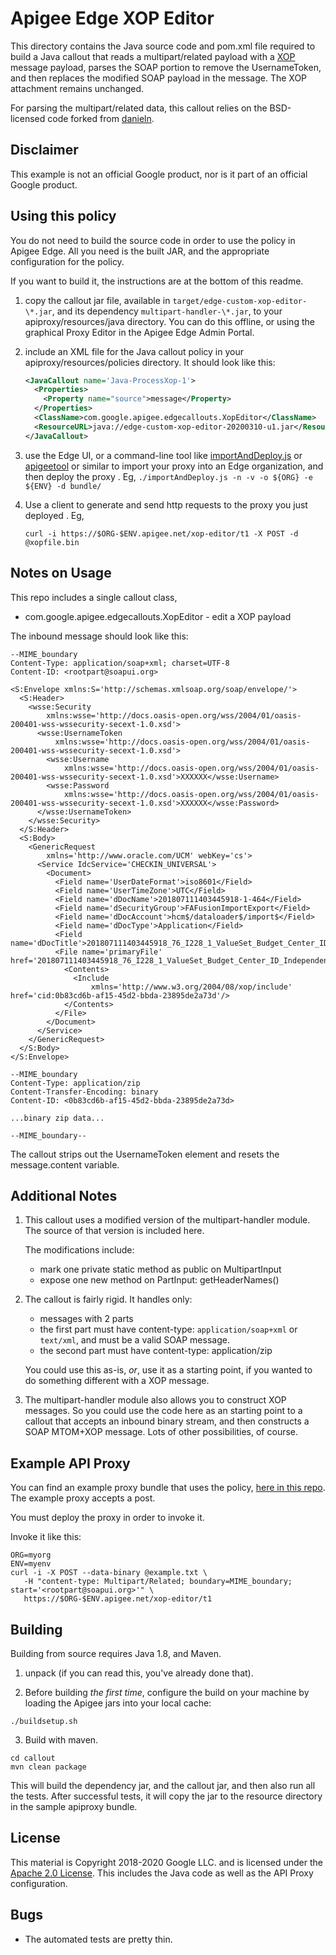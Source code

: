# Apigee Edge XOP Editor

This directory contains the Java source code and pom.xml file required to build
a Java callout that reads a multipart/related payload with a
[XOP](https://www.w3.org/TR/xop10/#xop_include) message payload, parses the SOAP
portion to remove the UsernameToken, and then replaces the modified SOAP payload
in the message. The XOP attachment remains unchanged.

For parsing the multipart/related data, this callout relies on the BSD-licensed
code forked from [danieln](https://github.com/DanielN/multipart-handler/).

## Disclaimer

This example is not an official Google product, nor is it part of an official Google product.


## Using this policy

You do not need to build the source code in order to use the policy in
Apigee Edge.  All you need is the built JAR, and the appropriate
configuration for the policy.

If you want to build it, the
instructions are at the bottom of this readme.


1. copy the callout jar file, available in
   `target/edge-custom-xop-editor-\*.jar`, and its dependency
   `multipart-handler-\*.jar`, to your apiproxy/resources/java directory. You can
   do this offline, or using the graphical Proxy Editor in the Apigee
   Edge Admin Portal.

2. include an XML file for the Java callout policy in your
   apiproxy/resources/policies directory. It should look
   like this:

   ```xml
   <JavaCallout name='Java-ProcessXop-1'>
     <Properties>
       <Property name="source">message</Property>
     </Properties>
     <ClassName>com.google.apigee.edgecallouts.XopEditor</ClassName>
     <ResourceURL>java://edge-custom-xop-editor-20200310-u1.jar</ResourceURL>
   </JavaCallout>
   ```

3. use the Edge UI, or a command-line tool like
   [importAndDeploy.js](https://github.com/DinoChiesa/apigee-edge-js/blob/master/examples/importAndDeploy.js) or
   [apigeetool](https://github.com/apigee/apigeetool-node)
   or similar to
   import your proxy into an Edge organization, and then deploy the proxy .
   Eg, `./importAndDeploy.js -n -v -o ${ORG} -e ${ENV} -d bundle/`

4. Use a client to generate and send http requests to the proxy you just deployed . Eg,
   ```
   curl -i https://$ORG-$ENV.apigee.net/xop-editor/t1 -X POST -d @xopfile.bin
   ```


## Notes on Usage

This repo includes a single callout class,

* com.google.apigee.edgecallouts.XopEditor - edit a XOP payload

The inbound message should look like this:
```
--MIME_boundary
Content-Type: application/soap+xml; charset=UTF-8
Content-ID: <rootpart@soapui.org>

<S:Envelope xmlns:S='http://schemas.xmlsoap.org/soap/envelope/'>
  <S:Header>
    <wsse:Security
        xmlns:wsse='http://docs.oasis-open.org/wss/2004/01/oasis-200401-wss-wssecurity-secext-1.0.xsd'>
      <wsse:UsernameToken
          xmlns:wsse='http://docs.oasis-open.org/wss/2004/01/oasis-200401-wss-wssecurity-secext-1.0.xsd'>
        <wsse:Username
            xmlns:wsse='http://docs.oasis-open.org/wss/2004/01/oasis-200401-wss-wssecurity-secext-1.0.xsd'>XXXXXX</wsse:Username>
        <wsse:Password
            xmlns:wsse='http://docs.oasis-open.org/wss/2004/01/oasis-200401-wss-wssecurity-secext-1.0.xsd'>XXXXXX</wsse:Password>
      </wsse:UsernameToken>
    </wsse:Security>
  </S:Header>
  <S:Body>
    <GenericRequest
        xmlns='http://www.oracle.com/UCM' webKey='cs'>
      <Service IdcService='CHECKIN_UNIVERSAL'>
        <Document>
          <Field name='UserDateFormat'>iso8601</Field>
          <Field name='UserTimeZone'>UTC</Field>
          <Field name='dDocName'>201807111403445918-1-464</Field>
          <Field name='dSecurityGroup'>FAFusionImportExport</Field>
          <Field name='dDocAccount'>hcm$/dataloader$/import$</Field>
          <Field name='dDocType'>Application</Field>
          <Field name='dDocTitle'>201807111403445918_76_I228_1_ValueSet_Budget_Center_ID_Independent.zip</Field>
          <File name='primaryFile' href='201807111403445918_76_I228_1_ValueSet_Budget_Center_ID_Independent.zip'>
            <Contents>
              <Include
                  xmlns='http://www.w3.org/2004/08/xop/include' href='cid:0b83cd6b-af15-45d2-bbda-23895de2a73d'/>
            </Contents>
          </File>
        </Document>
      </Service>
    </GenericRequest>
  </S:Body>
</S:Envelope>

--MIME_boundary
Content-Type: application/zip
Content-Transfer-Encoding: binary
Content-ID: <0b83cd6b-af15-45d2-bbda-23895de2a73d>

...binary zip data...

--MIME_boundary--

```

The callout strips out the UsernameToken element and resets the message.content variable.


## Additional Notes

1. This callout uses a modified version of the multipart-handler module. The
   source of that version is included here.

   The modifications include:
   * mark one private static method as public on MultipartInput
   * expose one new method on PartInput: getHeaderNames()

2. The callout is fairly rigid. It handles only:
   * messages with 2 parts
   * the first part must have content-type: `application/soap+xml` or `text/xml`, and
     must be a valid SOAP message.
   * the second part must have content-type: application/zip

   You could use this as-is, _or_, use it as a starting point, if you wanted to
   do something different with a XOP message.

3. The multipart-handler module also allows you to construct XOP messages. So
   you could use the code here as an starting point to a callout that accepts an
   inbound binary stream, and then constructs a SOAP MTOM+XOP message. Lots of
   other possibilities, of course.


## Example API Proxy

You can find an example proxy bundle that uses the policy, [here in this repo](bundle/apiproxy).
The example proxy accepts a post.

You must deploy the proxy in order to invoke it.

Invoke it like this:

```
ORG=myorg
ENV=myenv
curl -i -X POST --data-binary @example.txt \
   -H "content-type: Multipart/Related; boundary=MIME_boundary; start='<rootpart@soapui.org>'" \
   https://$ORG-$ENV.apigee.net/xop-editor/t1
```


## Building

Building from source requires Java 1.8, and Maven.

1. unpack (if you can read this, you've already done that).

2. Before building _the first time_, configure the build on your machine by
   loading the Apigee jars into your local cache:

  ```
  ./buildsetup.sh
  ```

3. Build with maven.
  ```
  cd callout
  mvn clean package
  ```

  This will build the dependency jar, and the callout jar, and then also run all
  the tests. After successful tests, it will copy the jar to the resource
  directory in the sample apiproxy bundle.


## License

This material is Copyright 2018-2020 Google LLC.
and is licensed under the [Apache 2.0 License](LICENSE). This includes the Java code as well as the API Proxy configuration.

## Bugs

* The automated tests are pretty thin.
